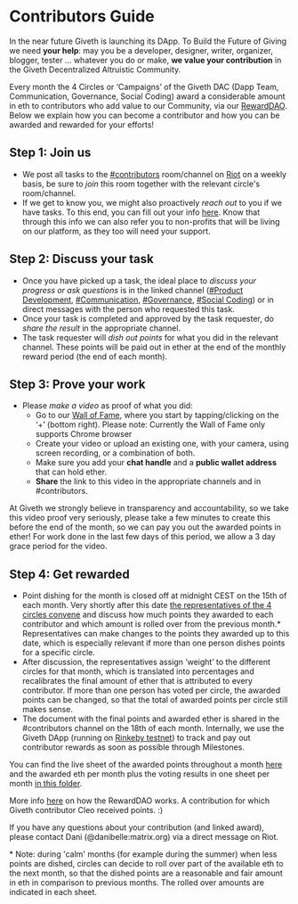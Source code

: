 # Contributors Guide

In the near future Giveth is launching its DApp. To Build the Future of Giving we need **your help**: may you be a developer, designer, writer, organizer, blogger, tester ... whatever you do or make, **we value your contribution** in the Giveth Decentralized Altruistic Community.

Every month the 4 Circles or ‘Campaigns’ of the Giveth DAC (Dapp Team, Communication, Governance, Social Coding) award a considerable amount in eth to contributors who add value to our Community, via our [RewardDAO](https://medium.com/giveth/how-rewarddao-works-aka-what-are-points-7388f70269a). Below we explain how you can become a contributor and how you can be awarded and rewarded for your efforts! 

## Step 1: Join us

  - We post all tasks to the [#contributors](https://riot.im/app/#/room/#giveth-contributors:matrix.org) room/channel on [Riot](https://riot.im/app/#/group/+giveth:matrix.org) on a weekly basis, be sure to *join* this room together with the relevant circle's room/channel.
  - If we get to know you, we might also proactively *reach out* to you if we have tasks. To this end, you can fill out your info [here](http://bit.ly/GivethMaker). Know that through this info we can also refer you to non-profits that will be living on our platform, as they too will need your support.

## Step 2: Discuss your task

  - Once you have picked up a task, the ideal place to *discuss your progress or ask questions* is in the linked channel ([#Product Development](https://riot.im/app/#/room/#giveth-product-development:matrix.org), [#Communication](https://riot.im/app/#/room/#giveth-communication:matrix.org), [#Governance](https://riot.im/app/#/room/#giveth-governance:matrix.org), [#Social Coding](https://riot.im/app/#/room/#giveth-social-coding:matrix.org)) or in direct messages with the person who requested this task.
  - Once your task is completed and approved by the task requester, do *share the result* in the appropriate channel.
  - The task requester will *dish out points* for what you did in the relevant channel. These points will be paid out in ether at the end of the monthly reward period (the end of each month).

## Step 3: Prove your work

  - Please *make a video* as proof of what you did:
    - Go to our [Wall of Fame](https://fame.giveth.io/), where you start by tapping/clicking on the ‘+’ (bottom right). Please note: Currently the Wall of Fame only supports Chrome browser
    - Create your video or upload an existing one, with your camera, using screen recording, or a combination of both.
    - Make sure you add your **chat handle** and a **public wallet address** that can hold ether.
    - **Share** the link to this video in the appropriate channels and in #contributors.

At Giveth we strongly believe in transparency and accountability, so we take this video proof very seriously, please take a few minutes to create this before the end of the month, so we can pay you out the awarded points in ether! For work done in the last few days of this period, we allow a 3 day grace period for the video.

## Step 4: Get rewarded

  - Point dishing for the month is closed off at midnight CEST on the 15th of each month. Very shortly after this date [the representatives of the 4 circles convene](https://medium.com/giveth/how-rewarddao-works-aka-what-are-points-7388f70269a) and discuss how much points they awarded to each contributor and which amount is rolled over from the previous month.* Representatives can make changes to the points they awarded up to this date, which is especially relevant if more than one person dishes points for a specific circle. 
  - After discussion, the representatives assign ‘weight’ to the different circles for that month, which is translated into percentages and recalibrates the final amount of ether that is attributed to every contributor. If more than one person has voted per circle, the awarded points can be changed, so that the total of awarded points per circle still makes sense. 
  - The document with the final points and awarded ether is shared in the #contributors channel on the 18th of each month. Internally, we use the Giveth DApp (running on [Rinkeby testnet](https://medium.com/giveth/tackling-ethereum-scalability-issues-29bd700b5060)) to track and pay out contributor rewards as soon as possible through Milestones. 

You can find the live sheet of the awarded points throughout a month [here](https://docs.google.com/spreadsheets/d/12cblUYuYq4NwZX7JdRo0-NWnrOxlDy-XCbvF3ugzb2c/edit?usp=sharing) and the awarded eth per month plus the voting results in one sheet per month [in this folder](https://drive.google.com/open?id=0B2gzflwFITCBdmYyb1BJcVp5bjg).

More info [here](https://medium.com/giveth/how-rewarddao-works-aka-what-are-points-7388f70269a) on how the RewardDAO works. A contribution for which Giveth contributor Cleo received points. :)

If you have any questions about your contribution (and linked award), please contact Dani (@danibelle:matrix.org) via a direct message on Riot.

&ast; Note: during 'calm' months (for example during the summer) when less points are dished, circles can decide to roll over part of the available eth to the next month, so that the dished points are a reasonable and fair amount in eth in comparison to previous months. The rolled over amounts are indicated in each sheet.
